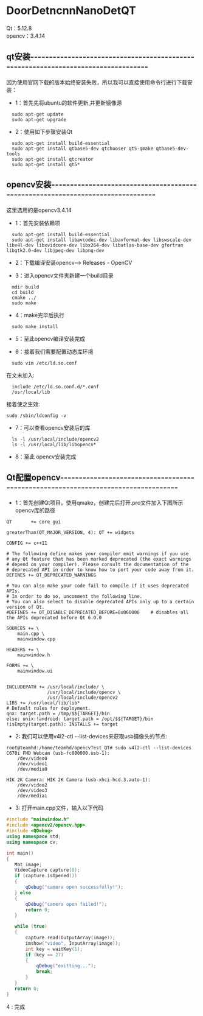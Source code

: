 # DoorDetncnnNanoDetQT
Qt：5.12.8  
opencv：3.4.14  



## qt安装----------------------------------------------------------------------------------
因为使用官网下载的版本始终安装失败，所以我可以直接使用命令行进行下载安装：

- 1：首先先将ubuntu的软件更新,并更新镜像源
```shell
  sudo apt-get update
  sudo apt-get upgrade
```

- 2：使用如下步骤安装Qt
```shell
  sudo apt-get install build-essential
  sudo apt-get install qtbase5-dev qtchooser qt5-qmake qtbase5-dev-tools
  sudo apt-get install qtcreator
  sudo apt-get install qt5*
```

## opencv安装-------------------------------------------------------------------------------
这里选用的是opencv3.4.14

- 1：首先安装依赖项
```shell
  sudo apt-get install build-essential
  sudo apt-get install libavcodec-dev libavformat-dev libswscale-dev libv4l-dev libxvidcore-dev libx264-dev libatlas-base-dev gfortran libgtk2.0-dev libjpeg-dev libpng-dev
```

- 2：下载编译安装opencv--> Releases - OpenCV

- 3：进入opencv文件夹新建一个build目录
```shell  
  mdir build
  cd build
  cmake ../
  sudo make
```

- 4：make完毕后执行
```shell
  sudo make install
```

- 5：至此opencv编译安装完成

- 6：接着我们需要配置动态库环境
```shell
  sudo vim /etc/ld.so.conf
```
在文末加入:
```shell
  include /etc/ld.so.conf.d/*.conf
  /usr/local/lib
```
接着使之生效:
```shell
sudo /sbin/ldconfig -v  
```

- 7：可以查看opencv安装后的库
```shell
  ls -l /usr/local/include/opencv2
  ls -l /usr/local/lib/libopencv*
```

- 8：至此 opencv安装完成


## Qt配置opencv----------------------------------------------------------------------------------
- 1：首先创建Qt项目，使用qmake，创建完后打开.pro文件加入下图所示opencv库的路径
```shell
QT       += core gui

greaterThan(QT_MAJOR_VERSION, 4): QT += widgets

CONFIG += c++11

# The following define makes your compiler emit warnings if you use
# any Qt feature that has been marked deprecated (the exact warnings
# depend on your compiler). Please consult the documentation of the
# deprecated API in order to know how to port your code away from it.
DEFINES += QT_DEPRECATED_WARNINGS

# You can also make your code fail to compile if it uses deprecated APIs.
# In order to do so, uncomment the following line.
# You can also select to disable deprecated APIs only up to a certain version of Qt.
#DEFINES += QT_DISABLE_DEPRECATED_BEFORE=0x060000    # disables all the APIs deprecated before Qt 6.0.0

SOURCES += \
    main.cpp \
    mainwindow.cpp

HEADERS += \
    mainwindow.h

FORMS += \
    mainwindow.ui


INCLUDEPATH += /usr/local/include/ \
               /usr/local/include/opencv \
               /usr/local/include/opencv2
LIBS += /usr/local/lib/lib*
# Default rules for deployment.
qnx: target.path = /tmp/$${TARGET}/bin
else: unix:!android: target.path = /opt/$${TARGET}/bin
!isEmpty(target.path): INSTALLS += target
```

- 2: 我们可以使用v4l2-ctl --list-devices来获取usb摄像头的节点:
```shell
root@teamhd:/home/teamhd/opencvTest_QT# sudo v4l2-ctl --list-devices
C670i FHD Webcam (usb-fc800000.usb-1):
	/dev/video0
	/dev/video1
	/dev/media0

HIK 2K Camera: HIK 2K Camera (usb-xhci-hcd.3.auto-1):
	/dev/video2
	/dev/video3
	/dev/media1
```

- 3: 打开main.cpp文件，输入以下代码
```c++
#include "mainwindow.h"
#include <opencv2/opencv.hpp>
#include <QDebug>
using namespace std;
using namespace cv;

int main()
{
   Mat image;
   VideoCapture capture(0);
   if (capture.isOpened())
   {
       qDebug("camera open successfully!");
   } else
   {
       qDebug("camera open failed!");
       return 0;
   }

   while (true)
   {
       capture.read(OutputArray(image));
       imshow("video", InputArray(image));
       int key = waitKey(1);
       if (key == 27)
       {
           qDebug("exitting...");
           break;
       }
   }
   return 0;
}
```

4 : 完成
